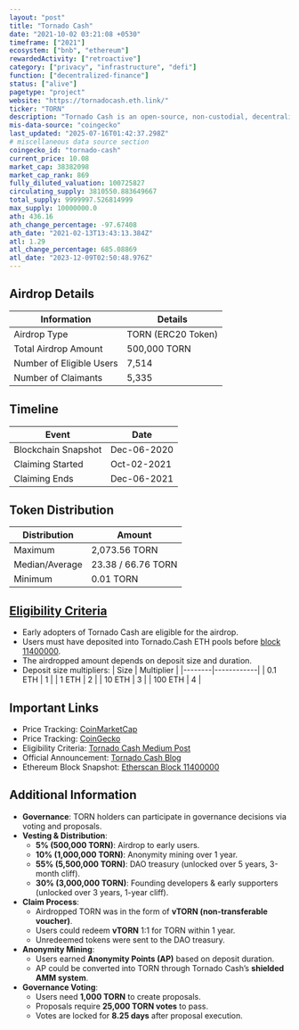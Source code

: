 ```yaml
---
layout: "post"
title: "Tornado Cash"
date: "2021-10-02 03:21:08 +0530"
timeframe: ["2021"]
ecosystem: ["bnb", "ethereum"]
rewardedActivity: ["retroactive"]
category: ["privacy", "infrastructure", "defi"]
function: ["decentralized-finance"]
status: ["alive"]
pagetype: "project"
website: "https://tornadocash.eth.link/"
ticker: "TORN"
description: "Tornado Cash is an open-source, non-custodial, decentralized cryptocurrency tumbler that enhances transaction privacy by mixing cryptocurrency funds."
mis-data-source: "coingecko"
last_updated: "2025-07-16T01:42:37.298Z"
# miscellaneous data source section
coingecko_id: "tornado-cash"
current_price: 10.08
market_cap: 38382098
market_cap_rank: 869
fully_diluted_valuation: 100725827
circulating_supply: 3810550.883649667
total_supply: 9999997.526814999
max_supply: 10000000.0
ath: 436.16
ath_change_percentage: -97.67408
ath_date: "2021-02-13T13:43:13.384Z"
atl: 1.29
atl_change_percentage: 685.08869
atl_date: "2023-12-09T02:50:48.976Z"
---
```


## Airdrop Details

| Information              | Details            |
| ------------------------ | ------------------ |
| Airdrop Type             | TORN (ERC20 Token) |
| Total Airdrop Amount     | 500,000 TORN       |
| Number of Eligible Users | 7,514              |
| Number of Claimants      | 5,335              |

## Timeline

| Event               | Date        |
| ------------------- | ----------- |
| Blockchain Snapshot | Dec-06-2020 |
| Claiming Started    | Oct-02-2021 |
| Claiming Ends       | Dec-06-2021 |

## Token Distribution

| Distribution   | Amount             |
| -------------- | ------------------ |
| Maximum        | 2,073.56 TORN      |
| Median/Average | 23.38 / 66.76 TORN |
| Minimum        | 0.01 TORN          |

## [Eligibility Criteria](https://tornado-cash.medium.com/tornado-cash-governance-proposal-a55c5c7d0703)

- Early adopters of Tornado Cash are eligible for the airdrop.
- Users must have deposited into Tornado.Cash ETH pools before [block 11400000](https://etherscan.io/block/11400000).
- The airdropped amount depends on deposit size and duration.
- Deposit size multipliers:
  | Size | Multiplier |
  |--------|------------|
  | 0.1 ETH | 1 |
  | 1 ETH | 2 |
  | 10 ETH | 3 |
  | 100 ETH | 4 |

## Important Links

- Price Tracking: [CoinMarketCap](https://coinmarketcap.com/currencies/torn)
- Price Tracking: [CoinGecko](https://www.coingecko.com/en/coins/torn)
- Eligibility Criteria: [Tornado Cash Medium Post](https://tornado-cash.medium.com/tornado-cash-governance-proposal-a55c5c7d0703)
- Official Announcement: [Tornado Cash Blog](https://tornado-cash.medium.com)
- Ethereum Block Snapshot: [Etherscan Block 11400000](https://etherscan.io/block/11400000)

## Additional Information

- **Governance**: TORN holders can participate in governance decisions via voting and proposals.
- **Vesting & Distribution**:
  - **5% (500,000 TORN)**: Airdrop to early users.
  - **10% (1,000,000 TORN)**: Anonymity mining over 1 year.
  - **55% (5,500,000 TORN)**: DAO treasury (unlocked over 5 years, 3-month cliff).
  - **30% (3,000,000 TORN)**: Founding developers & early supporters (unlocked over 3 years, 1-year cliff).
- **Claim Process**:
  - Airdropped TORN was in the form of **vTORN (non-transferable voucher)**.
  - Users could redeem **vTORN** 1:1 for TORN within 1 year.
  - Unredeemed tokens were sent to the DAO treasury.
- **Anonymity Mining**:
  - Users earned **Anonymity Points (AP)** based on deposit duration.
  - AP could be converted into TORN through Tornado Cash’s **shielded AMM system**.
- **Governance Voting**:
  - Users need **1,000 TORN** to create proposals.
  - Proposals require **25,000 TORN votes** to pass.
  - Votes are locked for **8.25 days** after proposal execution.